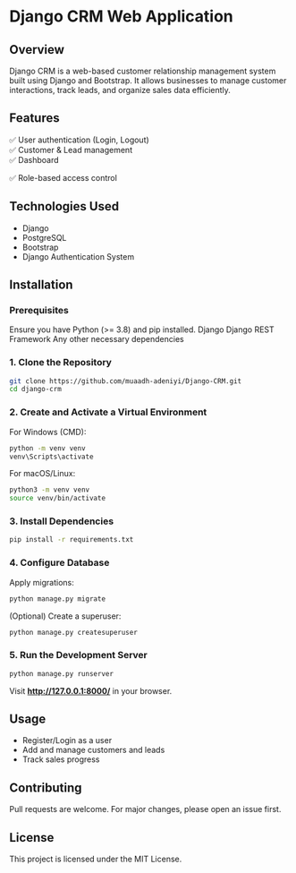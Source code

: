 # Django CRM Web Application

## Overview
Django CRM is a web-based customer relationship management system built using Django and Bootstrap. It allows businesses to manage customer interactions, track leads, and organize sales data efficiently.

## Features
✅ User authentication (Login, Logout)  
✅ Customer & Lead management  
✅ Dashboard 

✅ Role-based access control  

## Technologies Used
- Django  
- PostgreSQL   
- Bootstrap  
- Django Authentication System  

## Installation

### Prerequisites
Ensure you have Python (>= 3.8) and pip installed.
Django
Django REST Framework
Any other necessary dependencies

### 1. Clone the Repository
```sh
git clone https://github.com/muaadh-adeniyi/Django-CRM.git
cd django-crm
```

### 2. Create and Activate a Virtual Environment
For Windows (CMD):
```sh
python -m venv venv
venv\Scripts\activate
```
For macOS/Linux:
```sh
python3 -m venv venv
source venv/bin/activate
```

### 3. Install Dependencies
```sh
pip install -r requirements.txt
```

### 4. Configure Database
Apply migrations:
```sh
python manage.py migrate
```
(Optional) Create a superuser:
```sh
python manage.py createsuperuser
```

### 5. Run the Development Server
```sh
python manage.py runserver
```
Visit **http://127.0.0.1:8000/** in your browser.

## Usage
- Register/Login as a user  
- Add and manage customers and leads  
- Track sales progress  

## Contributing
Pull requests are welcome. For major changes, please open an issue first.

## License
This project is licensed under the MIT License.
